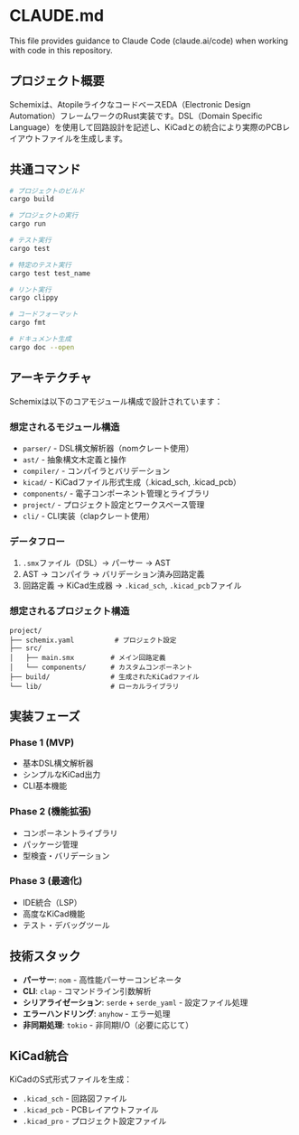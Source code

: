 # CLAUDE.md

This file provides guidance to Claude Code (claude.ai/code) when working with code in this repository.

## プロジェクト概要

Schemixは、AtopileライクなコードベースEDA（Electronic Design Automation）フレームワークのRust実装です。DSL（Domain Specific Language）を使用して回路設計を記述し、KiCadとの統合により実際のPCBレイアウトファイルを生成します。

## 共通コマンド

```bash
# プロジェクトのビルド
cargo build

# プロジェクトの実行
cargo run

# テスト実行
cargo test

# 特定のテスト実行
cargo test test_name

# リント実行
cargo clippy

# コードフォーマット
cargo fmt

# ドキュメント生成
cargo doc --open
```

## アーキテクチャ

Schemixは以下のコアモジュール構成で設計されています：

### 想定されるモジュール構造

- `parser/` - DSL構文解析器（nomクレート使用）
- `ast/` - 抽象構文木定義と操作
- `compiler/` - コンパイラとバリデーション
- `kicad/` - KiCadファイル形式生成（.kicad_sch, .kicad_pcb）
- `components/` - 電子コンポーネント管理とライブラリ
- `project/` - プロジェクト設定とワークスペース管理
- `cli/` - CLI実装（clapクレート使用）

### データフロー

1. `.smx`ファイル（DSL）→ パーサー → AST
2. AST → コンパイラ → バリデーション済み回路定義
3. 回路定義 → KiCad生成器 → `.kicad_sch`, `.kicad_pcb`ファイル

### 想定されるプロジェクト構造

```file
project/
├── schemix.yaml          # プロジェクト設定
├── src/
│   ├── main.smx         # メイン回路定義
│   └── components/      # カスタムコンポーネント
├── build/               # 生成されたKiCadファイル
└── lib/                 # ローカルライブラリ
```

## 実装フェーズ

### Phase 1 (MVP)

- 基本DSL構文解析器
- シンプルなKiCad出力
- CLI基本機能

### Phase 2 (機能拡張)

- コンポーネントライブラリ
- パッケージ管理
- 型検査・バリデーション

### Phase 3 (最適化)

- IDE統合（LSP）
- 高度なKiCad機能
- テスト・デバッグツール

## 技術スタック

- **パーサー**: `nom` - 高性能パーサーコンビネータ
- **CLI**: `clap` - コマンドライン引数解析
- **シリアライゼーション**: `serde` + `serde_yaml` - 設定ファイル処理
- **エラーハンドリング**: `anyhow` - エラー処理
- **非同期処理**: `tokio` - 非同期I/O（必要に応じて）

## KiCad統合

KiCadのS式形式ファイルを生成：

- `.kicad_sch` - 回路図ファイル
- `.kicad_pcb` - PCBレイアウトファイル
- `.kicad_pro` - プロジェクト設定ファイル
